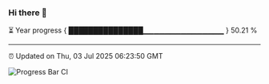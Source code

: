 ### Hi there 👋

⏳ Year progress { ███████████████▁▁▁▁▁▁▁▁▁▁▁▁▁▁▁ } 50.21 %

---

⏰ Updated on Thu, 03 Jul 2025 06:23:50 GMT

![Progress Bar CI](https://github.com/liununu/liununu/workflows/Progress%20Bar%20CI/badge.svg)
